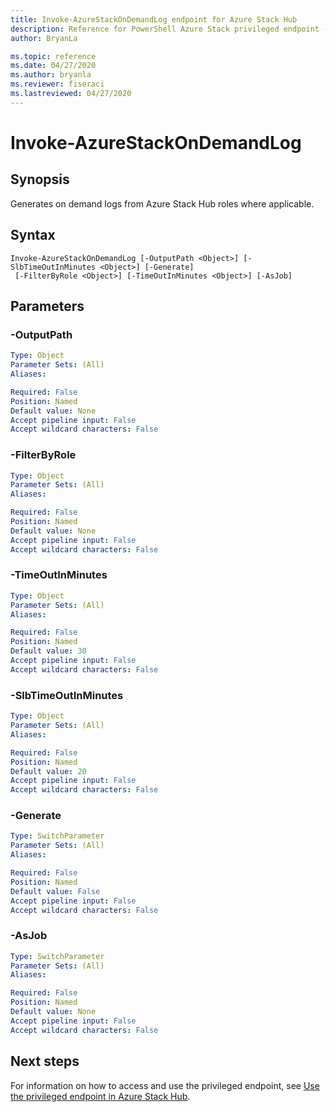 ```yaml
---
title: Invoke-AzureStackOnDemandLog endpoint for Azure Stack Hub
description: Reference for PowerShell Azure Stack privileged endpoint - Invoke-AzureStackOnDemandLog
author: BryanLa

ms.topic: reference
ms.date: 04/27/2020
ms.author: bryanla
ms.reviewer: fiseraci
ms.lastreviewed: 04/27/2020
---
```


# Invoke-AzureStackOnDemandLog

## Synopsis
Generates on demand logs from Azure Stack Hub roles where applicable.

## Syntax

```
Invoke-AzureStackOnDemandLog [-OutputPath <Object>] [-SlbTimeOutInMinutes <Object>] [-Generate]
 [-FilterByRole <Object>] [-TimeOutInMinutes <Object>] [-AsJob]
```

## Parameters

### -OutputPath

```yaml
Type: Object
Parameter Sets: (All)
Aliases:

Required: False
Position: Named
Default value: None
Accept pipeline input: False
Accept wildcard characters: False
```

### -FilterByRole
```yaml
Type: Object
Parameter Sets: (All)
Aliases:

Required: False
Position: Named
Default value: None
Accept pipeline input: False
Accept wildcard characters: False
```

### -TimeOutInMinutes
```yaml
Type: Object
Parameter Sets: (All)
Aliases:

Required: False
Position: Named
Default value: 30
Accept pipeline input: False
Accept wildcard characters: False
```

### -SlbTimeOutInMinutes

```yaml
Type: Object
Parameter Sets: (All)
Aliases:

Required: False
Position: Named
Default value: 20
Accept pipeline input: False
Accept wildcard characters: False
```

### -Generate

```yaml
Type: SwitchParameter
Parameter Sets: (All)
Aliases:

Required: False
Position: Named
Default value: False
Accept pipeline input: False
Accept wildcard characters: False
```

### -AsJob


```yaml
Type: SwitchParameter
Parameter Sets: (All)
Aliases:

Required: False
Position: Named
Default value: None
Accept pipeline input: False
Accept wildcard characters: False
```

## Next steps

For information on how to access and use the privileged endpoint, see [Use the privileged endpoint in Azure Stack Hub](../../operator/azure-stack-privileged-endpoint.md).
